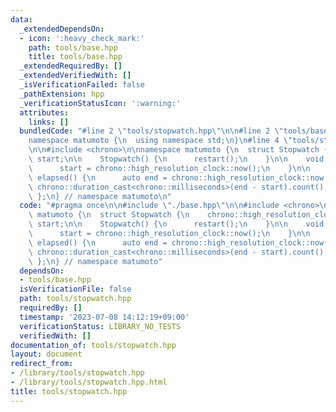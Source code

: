 ```yaml
---
data:
  _extendedDependsOn:
  - icon: ':heavy_check_mark:'
    path: tools/base.hpp
    title: tools/base.hpp
  _extendedRequiredBy: []
  _extendedVerifiedWith: []
  _isVerificationFailed: false
  _pathExtension: hpp
  _verificationStatusIcon: ':warning:'
  attributes:
    links: []
  bundledCode: "#line 2 \"tools/stopwatch.hpp\"\n\n#line 2 \"tools/base.hpp\"\n\n\
    namespace matumoto {\n  using namespace std;\n}\n#line 4 \"tools/stopwatch.hpp\"\
    \n\n#include <chrono>\n\nnamespace matumoto {\n  struct Stopwatch {\n    chrono::high_resolution_clock::time_point\
    \ start;\n\n    Stopwatch() {\n      restart();\n    }\n\n    void restart() {\n\
    \      start = chrono::high_resolution_clock::now();\n    }\n\n    chrono::milliseconds::rep\
    \ elapsed() {\n      auto end = chrono::high_resolution_clock::now();\n      return\
    \ chrono::duration_cast<chrono::milliseconds>(end - start).count();\n    }\n \
    \ };\n} // namespace matumoto\n"
  code: "#pragma once\n\n#include \"./base.hpp\"\n\n#include <chrono>\n\nnamespace\
    \ matumoto {\n  struct Stopwatch {\n    chrono::high_resolution_clock::time_point\
    \ start;\n\n    Stopwatch() {\n      restart();\n    }\n\n    void restart() {\n\
    \      start = chrono::high_resolution_clock::now();\n    }\n\n    chrono::milliseconds::rep\
    \ elapsed() {\n      auto end = chrono::high_resolution_clock::now();\n      return\
    \ chrono::duration_cast<chrono::milliseconds>(end - start).count();\n    }\n \
    \ };\n} // namespace matumoto"
  dependsOn:
  - tools/base.hpp
  isVerificationFile: false
  path: tools/stopwatch.hpp
  requiredBy: []
  timestamp: '2023-07-08 14:12:19+09:00'
  verificationStatus: LIBRARY_NO_TESTS
  verifiedWith: []
documentation_of: tools/stopwatch.hpp
layout: document
redirect_from:
- /library/tools/stopwatch.hpp
- /library/tools/stopwatch.hpp.html
title: tools/stopwatch.hpp
---
```

